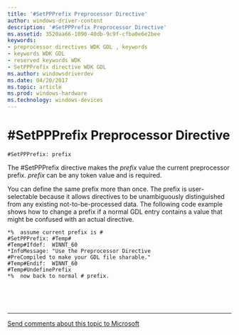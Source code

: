 ```yaml
---
title: '#SetPPPrefix Preprocessor Directive'
author: windows-driver-content
description: '#SetPPPrefix Preprocessor Directive'
ms.assetid: 3520aa66-1090-40db-9c9f-cfba0e6e2bee
keywords:
- preprocessor directives WDK GDL , keywords
- keywords WDK GDL
- reserved keywords WDK
- SetPPPrefix directive WDK GDL
ms.author: windowsdriverdev
ms.date: 04/20/2017
ms.topic: article
ms.prod: windows-hardware
ms.technology: windows-devices
---
```


# \#SetPPPrefix Preprocessor Directive


```
#SetPPPrefix: prefix
```

The \#SetPPPrefix directive makes the *prefix* value the current preprocessor prefix. *prefix* can be any token value and is required.

You can define the same prefix more than once. The prefix is user-selectable because it allows directives to be unambiguously distinguished from any existing not-to-be-processed data. The following code example shows how to change a prefix if a normal GDL entry contains a value that might be confused with an actual directive.

```
*%  assume current prefix is #
#SetPPPrefix: #Temp#
#Temp#Ifdef:  WINNT_60
*InfoMessage: "Use the Preprocessor Directive
#PreCompiled to make your GDL file sharable."
#Temp#Endif:  WINNT_60
#Temp#UndefinePrefix
*%  now back to normal # prefix.
```

 

 


--------------------
[Send comments about this topic to Microsoft](mailto:wsddocfb@microsoft.com?subject=Documentation%20feedback%20%5Bprint\print%5D:%20#SetPPPrefix%20Preprocessor%20Directive%20%20RELEASE:%20%289/1/2016%29&body=%0A%0APRIVACY%20STATEMENT%0A%0AWe%20use%20your%20feedback%20to%20improve%20the%20documentation.%20We%20don't%20use%20your%20email%20address%20for%20any%20other%20purpose,%20and%20we'll%20remove%20your%20email%20address%20from%20our%20system%20after%20the%20issue%20that%20you're%20reporting%20is%20fixed.%20While%20we're%20working%20to%20fix%20this%20issue,%20we%20might%20send%20you%20an%20email%20message%20to%20ask%20for%20more%20info.%20Later,%20we%20might%20also%20send%20you%20an%20email%20message%20to%20let%20you%20know%20that%20we've%20addressed%20your%20feedback.%0A%0AFor%20more%20info%20about%20Microsoft's%20privacy%20policy,%20see%20http://privacy.microsoft.com/default.aspx. "Send comments about this topic to Microsoft")


